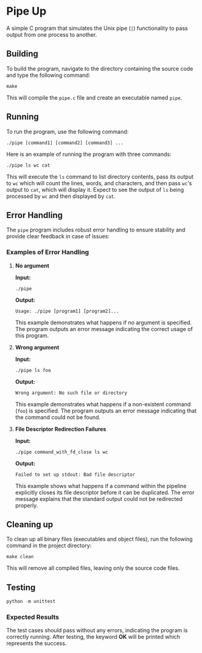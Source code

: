 # Pipe Up

A simple C program that simulates the Unix pipe (`|`) functionality to pass output from one process to another. 

## Building

To build the program, navigate to the directory containing the source code and type the following command:

```shell
make
```

This will compile the `pipe.c` file and create an executable named `pipe`.

## Running

To run the program, use the following command:

```shell
./pipe [command1] [command2] [command3] ...
```

Here is an example of running the program with three commands:

```shell
./pipe ls wc cat
```

This will execute the `ls` command to list directory contents, pass its output to `wc` which will count the lines, words, and characters, and then pass `wc`'s output to `cat`, which will display it. Expect to see the output of `ls` being processed by `wc` and then displayed by `cat`.

## Error Handling

The `pipe` program includes robust error handling to ensure stability and provide clear feedback in case of issues:

### Examples of Error Handling

1. **No argument**

   **Input:**

   ```shell
   ./pipe
   ```

   **Output:**

   ```shell
   Usage: ./pipe [program1] [program2]...
   ```
   This example demonstrates what happens if no argument is specified. The program outputs an error message indicating the correct usage of this program.

2. **Wrong argument**

   **Input:**

   ```shell
   ./pipe ls foo
   ```

   **Output:**

   ```shell
   Wrong argument: No such file or directory
   ```

   This example demonstrates what happens if a non-existent command (`foo`) is specified. The program outputs an error message indicating that the command could not be found.

3. **File Descriptor Redirection Failures**

   **Input:**

   ```shell
   ./pipe command_with_fd_close ls wc
   ```

   **Output:**

   ```shell
   Failed to set up stdout: Bad file descriptor
   ```

   This example shows what happens if a command within the pipeline explicitly closes its file descriptor before it can be duplicated. The error message explains that the standard output could not be redirected properly.

## Cleaning up

To clean up all binary files (executables and object files), run the following command in the project directory:

```shell
make clean
```

This will remove all compiled files, leaving only the source code files.

## Testing

```python
python -m unittest
```

### Expected Results

The test cases should pass without any errors, indicating the program is correctly running. After testing, the keyword **OK** will be printed which represents the success.
